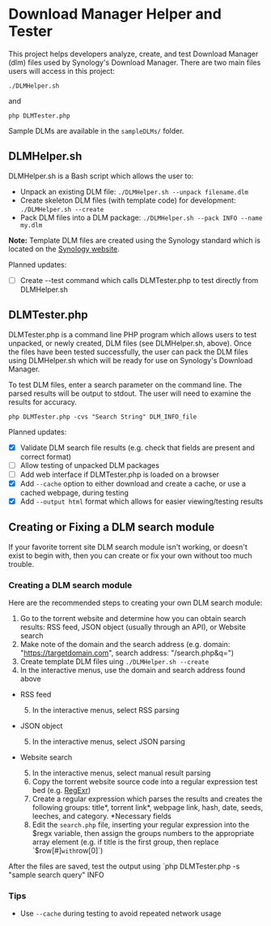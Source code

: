 # Download Manager Helper and Tester
This project helps developers analyze, create, and test Download Manager (dlm) files used by Synology's Download Manager. There are two main files users will access in this project:
```
./DLMHelper.sh
```
and
```
php DLMTester.php
```

Sample DLMs are available in the `sampleDLMs/` folder.

## DLMHelper.sh
DLMHelper.sh is a Bash script which allows the user to:

- Unpack an existing DLM file: `./DLMHelper.sh --unpack filename.dlm`
- Create skeleton DLM files (with template code) for development: `./DLMHelper.sh --create`
- Pack DLM files into a DLM package: `./DLMHelper.sh --pack INFO --name my.dlm`

**Note:** Template DLM files are created using the Synology standard which is located on the [Synology website](https://global.download.synology.com/download/Document/DeveloperGuide/DLM_Guide.pdf).

Planned updates:
- [ ] Create --test command which calls DLMTester.php to test directly from DLMHelper.sh

## DLMTester.php
DLMTester.php is a command line PHP program which allows users to test unpacked, or newly created, DLM files (see DLMHelper.sh, above). Once the files have been tested successfully, the user can pack the DLM files using DLMHelper.sh which will be ready for use on Synology's Download Manager.

To test DLM files, enter a search parameter on the command line. The parsed results will be output to stdout. The user will need to examine the results for accuracy.

```
php DLMTester.php -cvs "Search String" DLM_INFO_file
```

Planned updates:
- [x] Validate DLM search file results (e.g. check that fields are present and correct format)
- [ ] Allow testing of unpacked DLM packages
- [ ] Add web interface if DLMTester.php is loaded on a browser
- [x] Add `--cache` option to either download and create a cache, or use a cached webpage, during testing
- [x] Add `--output html` format which allows for easier viewing/testing results

## Creating or Fixing a DLM search module
If your favorite torrent site DLM search module isn't working, or doesn't exist to begin with, then you can create or fix your own without too much trouble.

### Creating a DLM search module
Here are the recommended steps to creating your own DLM search module:
1. Go to the torrent website and determine how you can obtain search results: RSS feed, JSON object (usually through an API), or Website search
2. Make note of the domain and the search address (e.g. domain: "https://targetdomain.com", search address: "/search.php&q=")
3. Create template DLM files uing `./DLMHelper.sh --create`
4. In the interactive menus, use the domain and search address found above
  * RSS feed

    5. In the interactive menus, select RSS parsing

  * JSON object

    5. In the interactive menus, select JSON parsing

  * Website search

    5. In the interactive menus, select manual result parsing
    6. Copy the torrent website source code into a regular expression test bed (e.g. [RegExr](http://regexr.com))
    7. Create a regular expression which parses the results and creates the following groups: title*, torrent link*, webpage link, hash, date, seeds, leeches, and category.   *Necessary fields
    8. Edit the `search.php` file, inserting your regular expression into the $regx variable, then assign the groups numbers to the appropriate array element (e.g. if title is the first group, then replace `$row[#]` with `row[0]`)

After the files are saved, test the output using `php DLMTester.php -s "sample search query" INFO

### Tips
* Use `--cache` during testing to avoid repeated network usage

